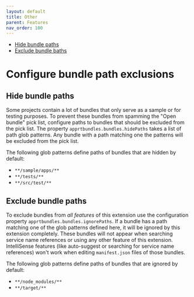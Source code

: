 ```yaml
---
layout: default
title: Other
parent: Features
nav_order: 100
---
```


- [Hide bundle paths](#hide-bundle-paths)
- [Exclude bundle baths](#exclude-bundle-baths)

# Configure bundle path exclusions

## Hide bundle paths
Some projects contain a lot of bundles that only serve as a sample or for testing purposes.
To prevent these bundles from spamming the "Open bundle" pick list, configure paths to bundles that should be excluded from the pick list.
The property `apprtbundles.bundles.hidePaths` takes a list of path glob patterns.
Any bundle with a path matching one the patterns will be excluded from the pick list.

The following glob patterns define paths of bundles that are hidden by default:
* `**/sample/apps/**`
* `**/tests/**`
* `**/src/test/**`


## Exclude bundle paths

To exclude bundles from *all features* of this extension use the configuration property `apprtbundles.bundles.ignorePaths`.
If a bundle has a path matching one of the glob patterns defined here, it will be ignored by this extension completely.
These bundles will not appear when searching service name references or using any other feature of this extension.   
IntelliSense features (like auto-suggest or searching for service name references) won't work when editing `manifest.json` files of those bundles.

The following glob patterns define paths of bundles that are ignored by default:
* `**/node_modules/**`
* `**/target/**`
